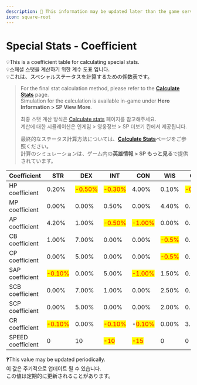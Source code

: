 ```yaml
---
description: 🛑 This information may be updated later than the game server data.
icon: square-root
---
```


# Special Stats - Coefficient

💡This is a coefficient table for calculating special stats.\
💡스페셜 스탯을 계산하기 위한 계수 도표 입니다.\
💡これは、スペシャルステータスを計算するための係数表です。

> For the final stat calculation method, please refer to the [**Calculate Stats**](../calculate-stats.md#eng) page.\
> Simulation for the calculation is available in-game under **Hero Information > SP View More**.
>
> 최종 스탯 계산 방식은 [Calculate stats](../calculate-stats.md#undefined-1) 페이지를 참고해주세요. \
> 계산에 대한 시뮬레이션은 인게임 > 영웅정보 > SP 더보기 칸에서 제공됩니다.
>
> 最終的なステータス計算方法については、[**Calculate Stats**](../calculate-stats.md#ri-ben-yu)ページをご参照ください。\
> 計算のシミュレーションは、ゲーム内の**英雄情報 > SP もっと見る**で提供されています。



| Coefficient       | STR                                    | DEX                                    | INT                                    | CON                                    | WIS                                   | CHA                                    |
| ----------------- | -------------------------------------- | -------------------------------------- | -------------------------------------- | -------------------------------------- | ------------------------------------- | -------------------------------------- |
| HP coefficient    | 0.20%                                  | <mark style="color:red;">-0.50%</mark> | <mark style="color:red;">-0.30%</mark> | 4.00%                                  | 0.10%                                 | <mark style="color:red;">-0.10%</mark> |
| MP coefficient    | 0.00%                                  | 0.00%                                  | 0.50%                                  | 0.00%                                  | 4.40%                                 | 0.00%                                  |
| AP coefficient    | 4.20%                                  | 1.00%                                  | <mark style="color:red;">-0.50%</mark> | <mark style="color:red;">-1.00%</mark> | 0.00%                                 | 0.00%                                  |
| CB coefficient    | 1.00%                                  | 7.00%                                  | 0.00%                                  | 0.00%                                  | <mark style="color:red;">-0.5%</mark> | 0.50%                                  |
| CP coefficient    | 0.00%                                  | 5.00%                                  | 0.00%                                  | 0.00%                                  | <mark style="color:red;">-0.5%</mark> | 0.50%                                  |
| SAP coefficient   | <mark style="color:red;">-0.10%</mark> | 0.00%                                  | 5.00%                                  | <mark style="color:red;">-1.00%</mark> | 1.50%                                 | 0.00%                                  |
| SCB coefficient   | 0.00%                                  | 7.00%                                  | 1.00%                                  | 0.00%                                  | 2.50%                                 | 0.50%                                  |
| SCP coefficient   | 0.00%                                  | 5.00%                                  | 0.00%                                  | 0.00%                                  | 2.00%                                 | 0.50%                                  |
| CR coefficient    | <mark style="color:red;">-0.10%</mark> | 0.00%                                  | <mark style="color:red;">-0.10%</mark> | -<mark style="color:red;">0.10%</mark> | 0.00%                                 | 3.50%                                  |
| SPEED coefficient | 0                                      | 10                                     | <mark style="color:red;">-10</mark>    | <mark style="color:red;">-15</mark>    | 0                                     | 0                                      |

❓This value may be updated periodically. \
이 값은 주기적으로 업데이트 될 수 있습니다. \
この値は定期的に更新されることがあります。

